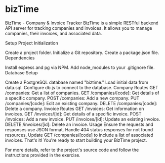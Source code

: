 # bizTime

BizTime - Company & Invoice Tracker
BizTime is a simple RESTful backend API server for tracking companies and invoices. It allows you to manage companies, their invoices, and associated data.

Setup
Project Initialization

Create a project folder.
Initialize a Git repository.
Create a package.json file.
Dependencies

Install express and pg via NPM.
Add node_modules to your .gitignore file.
Database Setup

Create a PostgreSQL database named "biztime."
Load initial data from data.sql.
Configure db.js to connect to the database.
Company Routes
GET /companies: Get a list of companies.
GET /companies/[code]: Get details of a specific company.
POST /companies: Add a new company.
PUT /companies/[code]: Edit an existing company.
DELETE /companies/[code]: Delete a company.
Invoice Routes
GET /invoices: Get information on invoices.
GET /invoices/[id]: Get details of a specific invoice.
POST /invoices: Add a new invoice.
PUT /invoices/[id]: Update an existing invoice.
DELETE /invoices/[id]: Delete an invoice.
Usage
Ensure the requests and responses use JSON format.
Handle 404 status responses for not found resources.
Update GET /companies/[code] to include a list of associated invoices.
That's it! You're ready to start building your BizTime project.

For more details, refer to the project's source code and follow the instructions provided in the exercise.
